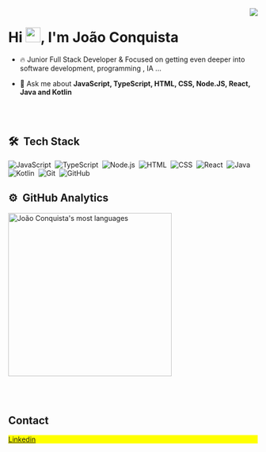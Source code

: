 <img align="right" src="https://raw.githubusercontent.com/gist/JaoConquista/2923007c8b7739826ecc930a9f4013bc/raw/c689c0b487d5e5dc7a319ff364f727ecdf5db810/githubcard.svg">

<h1 align="left">Hi <img src="https://raw.githubusercontent.com/kaueMarques/kaueMarques/master/hi.gif" height="30px">, I'm João Conquista</h1>

- 🔥 Junior Full Stack Developer & Focused on getting even deeper into software development, programming , IA ...
  

- 💬 Ask me about **JavaScript, TypeScript, HTML, CSS, Node.JS, React, Java and Kotlin**


<br><br>

## 🛠 &nbsp;Tech Stack

![JavaScript](https://img.shields.io/badge/-JavaScript-05122A?style=flat&logo=javascript)&nbsp;
![TypeScript](https://img.shields.io/badge/-TypeScript-05122A?style=flat&logo=typescript)&nbsp;
![Node.js](https://img.shields.io/badge/-Node.js-05122A?style=flat&logo=node.js)&nbsp;
![HTML](https://img.shields.io/badge/-HTML-05122A?style=flat&logo=HTML5)&nbsp;
![CSS](https://img.shields.io/badge/-CSS-05122A?style=flat&logo=CSS3&logoColor=1572B6)&nbsp;
![React](https://img.shields.io/badge/-React-05122A?style=flat&logo=react)&nbsp;
![Java](https://img.shields.io/badge/-Java-05122A?style=flat&logo=java)&nbsp;
![Kotlin](https://img.shields.io/badge/-Kotlin-05122A?style=flat&logo=kotlin)&nbsp;
![Git](https://img.shields.io/badge/-Git-05122A?style=flat&logo=git)&nbsp;
![GitHub](https://img.shields.io/badge/-GitHub-05122A?style=flat&logo=github)&nbsp;

## ⚙️ &nbsp;GitHub Analytics

<p align="left">
  <img width="330em" src="https://github-readme-stats.vercel.app/api/top-langs/?username=JaoConquista&layout=compact&theme=vision-friendly-dark" alt="João Conquista's most languages"/>
<!-- <img width="530em" src="https://github-readme-stats.vercel.app/api?username=JaoConquista&show_icons=true&theme=vision-friendly-dark" alt="João Conquista's stats"/> -->
</p>

<br><br>

## Contact

<p align="left" style="background:yellow">
<a href="https://www.linkedin.com/in/jo%C3%A3o-victor-conquista-97328017b/" target="_blank">
  Linkedin
</a>
</p>
